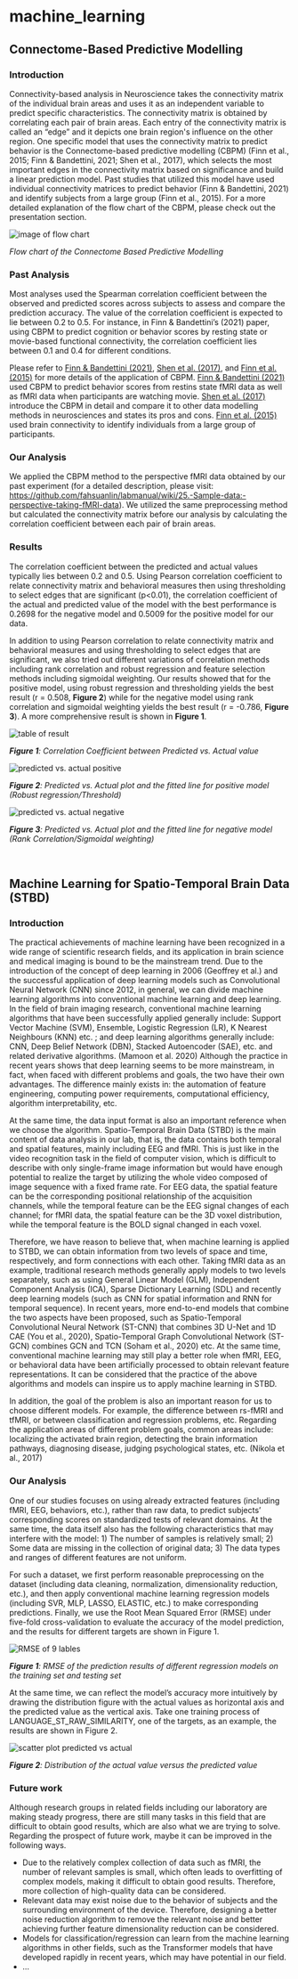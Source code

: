 # machine_learning

## Connectome-Based Predictive Modelling
### Introduction

  Connectivity-based analysis in Neuroscience takes the connectivity matrix of the individual brain areas and uses it as an independent variable to predict specific characteristics. The connectivity matrix is obtained by correlating each pair of brain areas. Each entry of the connectivity matrix is called an “edge” and it depicts one brain region's influence on the other region. One specific model that uses the connectivity matrix to predict behavior is the Connectome-based predictive modelling (CBPM) (Finn et al., 2015; Finn & Bandettini, 2021; Shen et al., 2017), which selects the most important edges in the connectivity matrix based on significance and build a linear prediction model. Past studies that utilized this model have used individual connectivity matrices to predict behavior (Finn & Bandettini, 2021) and identify subjects from a large group (Finn et al., 2015).  For a more detailed explanation of the flow chart of the CBPM, please check out the presentation section.
  
![image of flow chart](https://github.com/Lin-Brain-Lab/machine_learning/blob/main/CBPM%20flowchart.png)

*Flow chart of the Connectome Based Predictive Modelling*


### Past Analysis

  Most analyses used the Spearman correlation coefficient between the observed and predicted scores across subjects to assess and compare the prediction accuracy. The value of the correlation coefficient is expected to lie between 0.2 to 0.5. For instance, in Finn & Bandettini’s (2021) paper, using CBPM to predict cognition or behavior scores by resting state or movie-based functional connectivity, the correlation coefficient lies between 0.1 and 0.4 for different conditions. 

  Please refer to [Finn & Bandettini (2021)](https://www.sciencedirect.com/science/article/pii/S1053811921002408?via%3Dihub), [Shen et al. (2017)](https://www.nature.com/articles/nprot.2016.178), and  [Finn et al. (2015)](https://www.nature.com/articles/nn.4135) for more details of the application of CBPM. [Finn & Bandettini (2021)](https://www.sciencedirect.com/science/article/pii/S1053811921002408?via%3Dihub) used CBPM to predict behavior scores from restins state fMRI data as well as fMRI data when participants are watching movie. [Shen et al. (2017)](https://www.nature.com/articles/nprot.2016.178) introduce the CBPM in detail and compare it to other data modelling methods in neurosciences and states its pros and cons. [Finn et al. (2015)](https://www.nature.com/articles/nn.4135) used brain connectivity to identify individuals from a large group of participants. 

### Our Analysis

  We applied the CBPM method to the perspective fMRI data obtained by our past experiment (for a detailed description, please visit: https://github.com/fahsuanlin/labmanual/wiki/25.-Sample-data:-perspective-taking-fMRI-data). We utilized the same preprocessing method but calculated the connectivity matrix before our analysis by calculating the correlation coefficient between each pair of brain areas. 

### Results

  The correlation coefficient between the predicted and actual values typically lies between 0.2 and 0.5. Using Pearson correlation coefficient to relate connectivity matrix and behavioral measures then using thresholding to select edges that are significant (p<0.01), the correlation coefficient of the actual and predicted value of the model with the best performance is 0.2698 for the negative model and 0.5009 for the positive model for our data.
  
  In addition to using Pearson correlation to relate connectivity matrix and behavioral measures and using thresholding to select edges that are significant, we also tried out different variations of correlation methods including rank correlation and robust regression and feature selection methods including sigmoidal weighting. Our results showed that for the positive model, using robust regression and thresholding yields the best result (r = 0.508, **Figure 2**) while for the negative model using rank correlation and sigmoidal weighting yields the best result (r = -0.786, **Figure 3**). A more comprehensive result is shown in **Figure 1**.
  
  ![table of result](https://github.com/Lin-Brain-Lab/machine_learning/blob/main/results%20table.png)
  
  ***Figure 1**: Correlation Coefficient between Predicted vs. Actual value*
  
  ![predicted vs. actual positive](https://github.com/Lin-Brain-Lab/machine_learning/blob/main/positive%20model%20predicted%20vs.%20actual.png)
  
  
  ***Figure 2**: Predicted vs. Actual plot and the fitted line for positive model (Robust regression/Threshold)*
  
  ![predicted vs. actual negative](https://github.com/Lin-Brain-Lab/machine_learning/blob/main/negative%20model%20predicted%20vs.%20actual.png)
  
  ***Figure 3**: Predicted vs. Actual plot and the fitted line for negative model (Rank Correlation/Sigmoidal weighting)*
  
  
&nbsp;
&nbsp;
&nbsp;
&nbsp;
## Machine Learning for Spatio-Temporal Brain Data (STBD)

### Introduction

The practical achievements of machine learning have been recognized in a wide range of scientific research fields, and its application in brain science and medical imaging is bound to be the mainstream trend. Due to the introduction of the concept of deep learning in 2006 (Geoffrey et al.) and the successful application of deep learning models such as Convolutional Neural Network (CNN) since 2012, in general, we can divide machine learning algorithms into conventional machine learning and deep learning. In the field of brain imaging research, conventional machine learning algorithms that have been successfully applied generally include: Support Vector Machine (SVM), Ensemble, Logistic Regression (LR), K Nearest Neighbours (KNN) etc. ; and deep learning algorithms generally include: CNN, Deep Belief Network (DBN), Stacked Autoencoder (SAE), etc. and related derivative algorithms. (Mamoon et al. 2020) Although the practice in recent years shows that deep learning seems to be more mainstream, in fact, when faced with different problems and goals, the two have their own advantages. The difference mainly exists in: the automation of feature engineering, computing power requirements, computational efficiency, algorithm interpretability, etc.

At the same time, the data input format is also an important reference when we choose the algorithm. Spatio-Temporal Brain Data (STBD) is the main content of data analysis in our lab, that is, the data contains both temporal and spatial features, mainly including EEG and fMRI. This is just like in the video recognition task in the field of computer vision, which is difficult to describe with only single-frame image information but would have enough potential to realize the target by utilizing the whole video composed of image sequence with a fixed frame rate. For EEG data, the spatial feature can be the corresponding positional relationship of the acquisition channels, while the temporal feature can be the EEG signal changes of each channel; for fMRI data, the spatial feature can be the 3D voxel distribution, while the temporal feature is the BOLD signal changed in each voxel.

Therefore, we have reason to believe that, when machine learning is applied to STBD, we can obtain information from two levels of space and time, respectively, and form connections with each other. Taking fMRI data as an example, traditional research methods generally apply models to two levels separately, such as using General Linear Model (GLM), Independent Component Analysis (ICA), Sparse Dictionary Learning (SDL) and recently deep learning models (such as CNN for spatial information and RNN for temporal sequence). In recent years, more end-to-end models that combine the two aspects have been proposed, such as Spatio-Temporal Convolutional Neural Network (ST-CNN) that combines 3D U-Net and 1D CAE (You et al., 2020), Spatio-Temporal Graph Convolutional Network (ST-GCN) combines GCN and TCN (Soham et al., 2020) etc. At the same time, conventional machine learning may still play a better role when fMRI, EEG, or behavioral data have been artificially processed to obtain relevant feature representations. It can be considered that the practice of the above algorithms and models can inspire us to apply machine learning in STBD.

In addition, the goal of the problem is also an important reason for us to choose different models. For example, the difference between rs-fMRI and tfMRI, or between classification and regression problems, etc. Regarding the application areas of different problem goals, common areas include: localizing the activated brain region, detecting the brain information pathways, diagnosing disease, judging psychological states, etc. (Nikola et al., 2017)

### Our Analysis

One of our studies focuses on using already extracted features (including fMRI, EEG, behaviors, etc.), rather than raw data, to predict subjects’ corresponding scores on standardized tests of relevant domains. At the same time, the data itself also has the following characteristics that may interfere with the model: 1) The number of samples is relatively small; 2) Some data are missing in the collection of original data; 3) The data types and ranges of different features are not uniform.

For such a dataset, we first perform reasonable preprocessing on the dataset (including data cleaning, normalization, dimensionality reduction, etc.), and then apply conventional machine learning regression models (including SVR, MLP, LASSO, ELASTIC, etc.) to make corresponding predictions. Finally, we use the Root Mean Squared Error (RMSE) under five-fold cross-validation to evaluate the accuracy of the model prediction, and the results for different targets are shown in Figure 1.

![RMSE of 9 lables](https://github.com/Lin-Brain-Lab/machine_learning/blob/main/Kaihua_RMSE_of_9_lables.png)

***Figure 1**: RMSE of the prediction results of different regression models on the training set and testing set* 

At the same time, we can reflect the model’s accuracy more intuitively by drawing the distribution figure with the actual values as horizontal axis and the predicted value as the vertical axis. Take one training process of LANGUAGE_ST_RAW_SIMILARITY, one of the targets, as an example, the results are shown in Figure 2.

![scatter plot predicted vs actual](https://github.com/Lin-Brain-Lab/machine_learning/blob/main/Kaihua_scatter_plot_predicted_vs_actual.png)

***Figure 2**: Distribution of the actual value versus the predicted value* 

### Future work

Although research groups in related fields including our laboratory are making steady progress, there are still many tasks in this field that are difficult to obtain good results, which are also what we are trying to solve. Regarding the prospect of future work, maybe it can be improved in the following ways.

* Due to the relatively complex collection of data such as fMRI, the number of relevant samples is small, which often leads to overfitting of complex models, making it difficult to obtain good results. Therefore, more collection of high-quality data can be considered.
* Relevant data may exist noise due to the behavior of subjects and the surrounding environment of the device. Therefore, designing a better noise reduction algorithm to remove the relevant noise and better achieving further feature dimensionality reduction can be considered.
* Models for classification/regression can learn from the machine learning algorithms in other fields, such as the Transformer models that have developed rapidly in recent years, which may have potential in our field.
* ...

&nbsp;
&nbsp;
&nbsp;
&nbsp;
